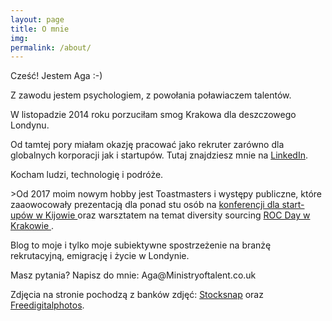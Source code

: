 ```yaml
---
layout: page
title: O mnie
img: 
permalink: /about/
---
```


<div class="mt50"></div>

Cześć! Jestem Aga :-)

<p>Z zawodu jestem psychologiem, z powołania poławiaczem talentów.</p>
<p>W listopadzie 2014 roku porzuciłam smog Krakowa dla deszczowego Londynu.</p>
<p>Od tamtej pory miałam okazję pracować jako rekruter zarówno dla globalnych korporacji jak i startupów.
Tutaj znajdziesz mnie na <a href="http://www.linkedin.com/in/adeszczka" target="_blank">LinkedIn</a>.</p>

<p>Kocham ludzi, technologię i podróże.</p>
    
<p>>Od 2017 moim nowym hobby jest Toastmasters i występy publiczne, które zaaowocowały prezentacją dla ponad stu osób na <a href="http://ministryoftalent.co.uk/2017/11/05/se2017-kiev/" target="_blank"> konferencji dla start-upów w Kijowie </a> oraz warsztatem na temat diversity sourcing <a href="http://ministryoftalent.co.uk/2017/12/25/ROC-day-krakow/" target="_blank"> ROC Day w Krakowie </a>.</p>

<p>Blog to moje i tylko moje subiektywne spostrzeżenie na branżę rekrutacyjną, emigrację i życie w Londynie.</p>

<p>Masz pytania? Napisz do mnie: Aga@Ministryoftalent.co.uk</p>

    
<p>Zdjęcia na stronie pochodzą z banków zdjęć: <a href="https://stocksnap.io" target="_blank"> Stocksnap</a> oraz <a href="http://www.freedigitalphotos.net/" target="_blank"> Freedigitalphotos</a>.</p>











